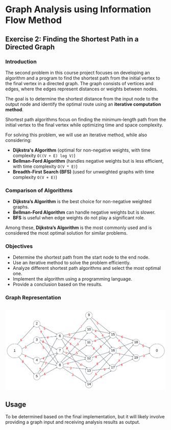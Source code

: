 # **Graph Analysis using Information Flow Method**

## **Exercise 2: Finding the Shortest Path in a Directed Graph**

### **Introduction**
The second problem in this course project focuses on developing an algorithm and a program to find the shortest path from the initial vertex to the final vertex in a directed graph. The graph consists of vertices and edges, where the edges represent distances or weights between nodes.

The goal is to determine the shortest distance from the input node to the output node and identify the optimal route using an **iterative computation method**.

Shortest path algorithms focus on finding the minimum-length path from the initial vertex to the final vertex while optimizing time and space complexity.

For solving this problem, we will use an iterative method, while also considering:
- **Dijkstra's Algorithm** (optimal for non-negative weights, with time complexity `O((V + E) log V)`)
- **Bellman-Ford Algorithm** (handles negative weights but is less efficient, with time complexity `O(V * E)`)
- **Breadth-First Search (BFS)** (used for unweighted graphs with time complexity `O(V + E)`)

### **Comparison of Algorithms**
- **Dijkstra’s Algorithm** is the best choice for non-negative weighted graphs.
- **Bellman-Ford Algorithm** can handle negative weights but is slower.
- **BFS** is useful when edge weights do not play a significant role.

Among these, **Dijkstra’s Algorithm** is the most commonly used and is considered the most optimal solution for similar problems.

### **Objectives**
- Determine the shortest path from the start node to the end node.
- Use an iterative method to solve the problem efficiently.
- Analyze different shortest path algorithms and select the most optimal one.
- Implement the algorithm using a programming language.
- Provide a conclusion based on the results.

### **Graph Representation**
![my_graph2.png](../images/my_graph2.png)
---

## **Usage**
To be determined based on the final implementation, but it will likely involve providing a graph input and receiving analysis results as output.

